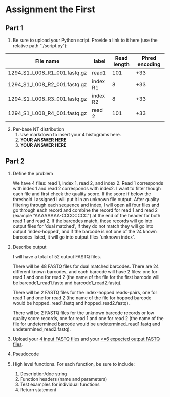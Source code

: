 # Assignment the First

## Part 1
1. Be sure to upload your Python script. Provide a link to it here (use the relative path "./script.py"):

| File name | label | Read length | Phred encoding |
|---|---|---|---|
| 1294_S1_L008_R1_001.fastq.gz |  read1 | 101 | +33 |
| 1294_S1_L008_R2_001.fastq.gz | index R1 | 8 | +33 |
| 1294_S1_L008_R3_001.fastq.gz | index R2 | 8 | +33 |
| 1294_S1_L008_R4_001.fastq.gz | read 2 | 101 | +33 |

2. Per-base NT distribution
    1. Use markdown to insert your 4 histograms here.
    2. **YOUR ANSWER HERE**
    3. **YOUR ANSWER HERE**
    
## Part 2
1. Define the problem

   We have 4 files: read 1, index 1, read 2, and index 2. Read 1 corresponds with index 1 and read 2 corresponds with index2. I want to filter though each file and first check the quality score. If the score if below the threshold I assigned I will put it in an unknown file output. After quality filtering through each sequence and index, I will open all four files and go through each record and combine the record for read 1 and read 2 (example “AAAAAAAA-CCCCCCCC") at the end of the header for both read 1 and read 2. If the barcodes match, those records will go into output files for 'dual matched', if they do not match they will go into output 'index-hopped', and if the barcode is not one of the 24 known barcodes listed, it will go into output files 'unknown index'. 
   
3. Describe output

   I will have a total of 52 output FASTQ files.

   There will be 48 FASTQ files for dual matched barcodes. There are 24 different known barcodes, and each barcode will have 2 files: one for read 1 and one for read 2 (the name of the file for the first barcode will be barcode1_read1.fastq and barcode1_read2.fastq).

   There will be 2 FASTQ files for the index-hopped reads-pairs, one for read 1 and one for read 2 (the name of the file for hopped barcode would be hopped_read1.fastq and hopped_read2.fastq).

   There will be 2 FASTQ files for the unknown barcode records or low quality score records, one for read 1 and one for read 2 (the name of the file for undetermined barcode would be undetermined_read1.fastq and undetermined_read2.fastq). 
   
5. Upload your [4 input FASTQ files](../TEST-input_FASTQ) and your [>=6 expected output FASTQ files](../TEST-output_FASTQ).

6. Pseudocode

    

7. High level functions. For each function, be sure to include:
    1. Description/doc string
    2. Function headers (name and parameters)
    3. Test examples for individual functions
    4. Return statement
